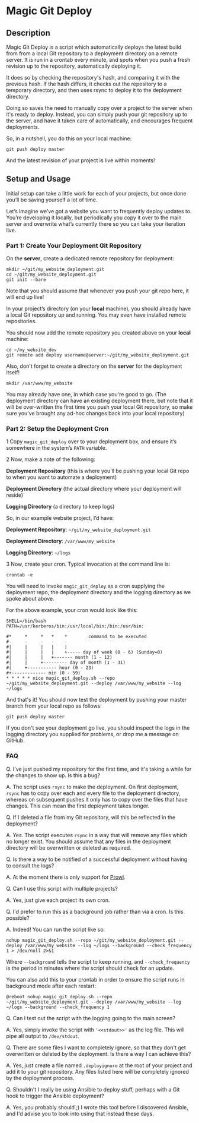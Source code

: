 # Magic Git Deploy
## Description
Magic Git Deploy is a script which automatically deploys the latest build from from a local Git repository to a deployment directory on a remote server. It is run in a crontab every minute, and spots when you push a fresh revision up to the repository, automatically deploying it.

It does so by checking the repository's hash, and comparing it with the previous hash. If the hash differs, it checks out the repository to a temporary directory, and then uses rsync to deploy it to the deployment directory.

Doing so saves the need to manually copy over a project to the server when it's ready to deploy. Instead, you can simply push your git repository up to the server, and have it taken care of automatically, and encourages frequent deployments.

So, in a nutshell, you do this on your local machine:

```shell
git push deploy master
```

And the latest revision of your project is live within moments!

## Setup and Usage
Initial setup can take a little work for each of your projects, but once done you’ll be saving yourself a lot of time.

Let’s imagine we’ve got a website you want to frequently deploy updates to. You’re developing it locally, but periodically you copy it over to the main server and overwrite what’s currently there so you can take your iteration live.

### Part 1: Create Your Deployment Git Repository
On the **server**, create a dedicated remote repository for deployment:

```shell
mkdir ~/git/my_website_deployment.git
cd ~/git/my_website_deployment.git
git init --bare
```
Note that you should assume that whenever you push your git repo here, it will end up live!

In your project’s directory (on your **local** machine), you should already have a local Git repository up and running. You may even have installed remote repositories.

You should now add the remote repository you created above on your **local** machine:

```shell
cd ~/my_website_dev
git remote add deploy username@server:~/git/my_website_deployment.git
```

Also, don't forget to create a directory on the **server** for the deployment itself!

```shell
mkdir /var/www/my_website
```

You may already have one, in which case you're good to go. (The deployment directory can have an existing deployment there, but note that it will be over-written the first time you push your local Git  repository, so make sure you've brought any ad-hoc changes back into your local repository)

### Part 2: Setup the Deployment Cron
1 Copy `magic_git_deploy` over to your deployment box, and ensure it’s somewhere in the system’s `PATH` variable.

2 Now, make a note of the following:

**Deployment Repository** (this is where you’ll be pushing your local Git repo to when you want to automate a deployment)

**Deployment Directory** (the actual directory where your deployment will reside)

**Logging Directory** (a directory to keep logs)

So, in our example website project, I’d have:

**Deployment Repository**: `~/git/my_website_deployment.git`

**Deployment Directory**: `/var/www/my_website`

**Logging Directory**: `~/logs`

3 Now, create your cron. Typical invocation at the command line is:

```shell
crontab -e
```

You will need to invoke `magic_git_deploy` as a cron supplying the deployment repo, the deployment directory and the logging directory as we spoke about above.

For the above example, your cron would look like this:

```shell
SHELL=/bin/bash
PATH=/usr/kerberos/bin:/usr/local/bin:/bin:/usr/bin:

#*     *     *   *    *        command to be executed
#-     -     -   -    -
#|     |     |   |    |
#|     |     |   |    +----- day of week (0 - 6) (Sunday=0)
#|     |     |   +------- month (1 - 12)
#|     |     +--------- day of month (1 - 31)
#|     +----------- hour (0 - 23)
#+------------- min (0 - 59)
* * * * * nice magic_git_deploy.sh --repo ~/git/my_website_deployment.git --deploy /var/www/my_website --log ~/logs
```

And that's it! You should now test the deployment by pushing your master branch from your local repo as follows:

```shell
git push deploy master
```

If you don't see your deployment go live, you should inspect the logs in the logging directory you supplied for problems, or drop me a message on GitHub.

### FAQ

Q. I've just pushed my repository for the first time, and it's taking a while for the changes to show up. Is this a bug?

A. The script uses ```rsync``` to make the deployment. On first deployment, `rsync` has to copy over each and every file to the deployment directory, whereas on subsequent pushes it only has to copy over the files that have changes. This can mean the first deployment takes longer.

Q. If I deleted a file from my Git repository, will this be reflected in the deployment?

A. Yes. The script executes `rsync` in a way that will remove any files which no longer exist. You should assume that any files in the deployment directory will be overwritten or deleted as required.

Q. Is there a way to be notified of a successful deployment without having to consult the logs?

A. At the moment there is only support for [Prowl](http://www.prowlapp.com).

Q. Can I use this script with multiple projects?

A. Yes, just give each project its own cron.

Q. I'd prefer to run this as a background job rather than via a cron. Is this possible?

A. Indeed! You can run the script like so:

```shell
nohup magic_git_deploy.sh --repo ~/git/my_website_deployment.git --deploy /var/www/my_website --log ~/logs --background --check_frequency 1 > /dev/null 2>&1
```
Where `--background` tells the script to keep running, and `--check_frequency` is the period in minutes where the script should check for an update.

You can also add this to your crontab in order to ensure the script runs in background mode after each restart:

```shell
@reboot nohup magic_git_deploy.sh --repo ~/git/my_website_deployment.git --deploy /var/www/my_website --log ~/logs --background --check_frequency 1
```

Q. Can I test out the script with the logging going to the main screen?

A. Yes, simply invoke the script with `'<<stdout>>'` as the log file. This will pipe all output to `/dev/stdout`.

Q. There are some files I want to completely ignore, so that they don't get overwritten or deleted by the deployment. Is there a way I can achieve this?

A. Yes, just create a file named `.deployignore` at the root of your project and add it to your git repository. Any files listed here will be completely ignored by the deployment process.

Q. Shouldn't I really be using Ansible to deploy stuff, perhaps with a Git hook to trigger the Ansible deployment?

A. Yes, you probably should ;) I wrote this tool before I discovered Ansible, and I'd advise you to look into using that instead these days.
